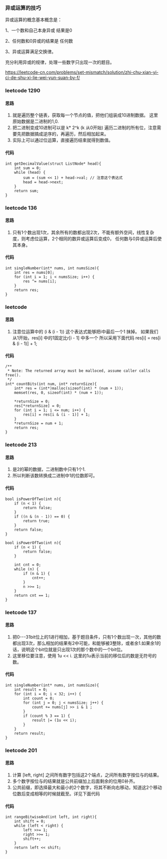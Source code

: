 ### 异或运算的技巧

异或运算的概念基本概念是：

1、一个数和自己本身异或 结果是0

2、任何数和0异或的结果是 任何数

3、异或运算满足交换律。

充分利用异或的规律，处理一些数字只出现一次的题目。

https://leetcode-cn.com/problems/set-mismatch/solution/zhi-chu-xian-yi-ci-de-shu-xi-lie-wei-yun-suan-by-f/

### leetcode 1290
#### 思路
1. 就是遍历整个链表，获取每一个节点的值，把他们组装成10进制数据。 这里原始数据是二进制的1,0.
2. 把二进制变成10进制可以是  k* 2^k (k 从0开始) 遍历二进制的所有位，注意需要先把数据搞成逆序的，再遍历，然后相加起来。
3. 实际上可以通过位运算，直接遍历结束就得到数值。
#### 代码
```
int getDecimalValue(struct ListNode* head){
    int sum = 0;
    while (head) {
        sum = (sum << 1) + head->val; // 注意这个表达式
        head = head->next;
    }
    return sum;
}
```

### leetcode 136
#### 思路
1. 只有1个数出现1次，其余所有的数都出现2次，不能有额外空间，线性复杂度，则考虑位运算，2个相同的数异或运算后变成0， 任何数与0异或运算后使其本身。
#### 代码
```
int singleNumber(int* nums, int numsSize){
    int res = nums[0];
    for (int i = 1; i < numsSize; i++) {
        res ^= nums[i];
    }
    return res;
}
```

### leetcode 
#### 思路
1. 注意位运算中的 (i & (i - 1)) 这个表达式能够把i中最后一个1 抹掉。 如果我们从1开始，res[i] 中的1固定比r[i - 1] 中多一个
所以采用下面代码 res[i] = res[i & (i - 1)] + 1;

#### 代码
```
/**
 * Note: The returned array must be malloced, assume caller calls free().
 */
int* countBits(int num, int* returnSize){
    int* res = (int*)malloc(sizeof(int) * (num + 1));
    memset(res, 0, sizeof(int) * (num + 1));

    *returnSize = 0;
    res[*returnSize] = 0;
    for (int i = 1; i <= num; i++) {
        res[i] = res[i & (i - 1)] + 1;
    }
    *returnSize = num + 1;
    return res;
}
```

### leetcode 213
#### 思路
1. 是2的幂的数据，二进制数中只有1个1.
2. 所以判断该数转换成二进制中1的位数即可。
#### 代码
```
bool isPowerOfTwo(int n){
    if (n < 1) {
        return false;
    }
    if ((n & (n - 1)) == 0) { 
        return true;
    }
    return false;
}

bool isPowerOfTwo(int n){
    if (n < 1) {
        return false;
    }
    
    int cnt = 0;
    while (n) {
        if (n & 1) {
            cnt++;
        }
        n >>= 1;
    } 
    return cnt == 1;
}
```
### leetcode 137
#### 思路
1. 把0---31bit位上的1进行相加，基于题目条件，只有1个数出现一次，其他的数都出现3次，那么相加的结果有2中可能，和能够被3整除，或者余1.如果余1的话，说明这个bit位就是只出现1次的那个数中的一个bit位。
2. 这里移位要注意，使用 1u << i. 这里的1u表示当前的移位后的数是无符号的数。

#### 代码
```
int singleNumber(int* nums, int numsSize){
    int result = 0;
    for (int i = 0; i < 32; i++) {
        int count = 0;
        for (int j = 0; j < numsSize; j++) {
            count += nums[j] >> i & 1 ;
        }
        if (count % 3 == 1) {
            result |= (1u << i);
        }
    }
    return result;
}
```

### leetcode 201 
#### 思路
1. 计算 [left, right] 之间所有数字包括这2个端点，之间所有数字按位与的结果。
2. 多个数字按位与的结果就是公共前缀加上后面剩余的位用0补齐。
3. 公共前缀，即选择最大和最小的2个数字，将其不断向右移动，知道这2个移动位数后变成相等的时候就截至。详见下面代码
#### 代码
```
int rangeBitwiseAnd(int left, int right){
    int shift = 0;
    while (left < right) {
        left >>= 1;
        right >>= 1;
        shift++;
    }
    return left << shift;
}
```

